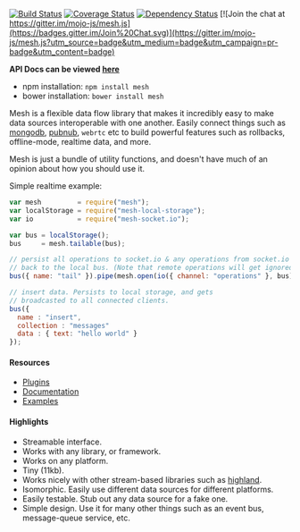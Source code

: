 [![Build Status](https://travis-ci.org/mojo-js/mesh.js.svg)](https://travis-ci.org/mojo-js/mesh.js) [![Coverage Status](https://coveralls.io/repos/mojo-js/mesh.js/badge.svg?branch=master)](https://coveralls.io/r/mojo-js/mesh.js?branch=master) [![Dependency Status](https://david-dm.org/mojo-js/mesh.js.svg)](https://david-dm.org/mojo-js/mesh.js) [![Join the chat at https://gitter.im/mojo-js/mesh.js](https://badges.gitter.im/Join%20Chat.svg)](https://gitter.im/mojo-js/mesh.js?utm_source=badge&utm_medium=badge&utm_campaign=pr-badge&utm_content=badge)

**API Docs can be viewed [here](http://meshjs.herokuapp.com/docs)**

- npm installation: `npm install mesh`
- bower installation: `bower install mesh`

Mesh is a flexible data flow library that makes it incredibly easy to make data sources interoperable with one another. Easily connect things such as [mongodb](http://pubnub.com/), [pubnub](http://pubnub.com/), `webrtc` etc to build powerful features such as rollbacks, offline-mode, realtime data, and more.

Mesh is just a bundle of utility functions, and doesn't have much of an opinion about how you should use it.

Simple realtime example:

```javascript
var mesh         = require("mesh");
var localStorage = require("mesh-local-storage");
var io           = require("mesh-socket.io");

var bus = localStorage();
bus     = mesh.tailable(bus);

// persist all operations to socket.io & any operations from socket.io
// back to the local bus. (Note that remote operations will get ignored)
bus({ name: "tail" }).pipe(mesh.open(io({ channel: "operations" }, bus)));

// insert data. Persists to local storage, and gets
// broadcasted to all connected clients.
bus({
  name : "insert",
  collection : "messages"
  data : { text: "hello world" }
});
```

#### Resources

- [Plugins](https://www.npmjs.com/search?q=meshjs)
- [Documentation](http://meshjs.herokuapp.com/docs)
- [Examples](https://github.com/mojo-js/mesh.js/tree/master/examples)

#### Highlights

- Streamable interface.
- Works with any library, or framework.
- Works on any platform.
- Tiny (11kb).
- Works nicely with other stream-based libraries such as [highland](http://highlandjs.org/).
- Isomorphic. Easily use different data sources for different platforms.
- Easily testable. Stub out any data source for a fake one.
- Simple design. Use it for many other things such as an event bus, message-queue service, etc.
